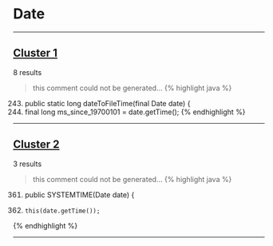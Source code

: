# Date

***

## [Cluster 1](./1)
8 results
> this comment could not be generated...
{% highlight java %}
243. public static long dateToFileTime(final Date date) {
244.   final long ms_since_19700101 = date.getTime();
{% endhighlight %}

***

## [Cluster 2](./2)
3 results
> this comment could not be generated...
{% highlight java %}
361. public SYSTEMTIME(Date date) {
362.     this(date.getTime());
{% endhighlight %}

***

